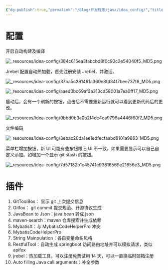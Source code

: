 ```yaml
---
{"dg-publish":true,"permalink":"/Blog/开发程序/java/idea_config/","title":"IDEA 配置","tags":["idea","java"],"noteIcon":"1","created":"2023-05-28T13:40:53+08:00","updated":""}
---
```



# 配置

开启自动构建及编译

![_resources/idea-config/384c615ea3fabcbd8f0c93c2e54040f5_MD5.png](/img/user/_resources/idea-config/384c615ea3fabcbd8f0c93c2e54040f5_MD5.png)

Jrebel 配置自动热加载，首先注册安装 Jrebel，并激活。

![_resources/idea-config/37ba5c281461a360e3fd34f7bee737f8_MD5.png](/img/user/_resources/idea-config/37ba5c281461a360e3fd34f7bee737f8_MD5.png)

![_resources/idea-config/aaed0bc69af3a313cd58001a7ea0ff17_MD5.png](/img/user/_resources/idea-config/aaed0bc69af3a313cd58001a7ea0ff17_MD5.png)

启动后，会有一个刷新的按钮，点击后不需要重新运行就可以看到更新代码后的更改。

![_resources/idea-config/0bbd0b3a0b2f4dc4ca9796a4446f60f7_MD5.png](/img/user/_resources/idea-config/0bbd0b3a0b2f4dc4ca9796a4446f60f7_MD5.png)


文件编码

![_resources/idea-config/3ebac20da1ee1edfecfaabd8101a9863_MD5.png](/img/user/_resources/idea-config/3ebac20da1ee1edfecfaabd8101a9863_MD5.png)

菜单栏增加按钮，新 UI 可能有些按钮跟旧 UI 不一致，如果需要显示可以自己自定义添加。如增加一个显示 git stash 的按钮。

![_resources/idea-config/7d57182b1c45741e93816569e21656e3_MD5.png](/img/user/_resources/idea-config/7d57182b1c45741e93816569e21656e3_MD5.png)


# 插件

1. GitToolBox： 显示 git 上次提交信息
2. Gitfox： git commit 提交规范、开源协议生成
3. JavaBean to Json：java bean 转成 json 
4. maven-search：maven 仓库搜索并生成依赖
5. MybatisX：与 MybatisCodeHelperPro 冲突
6. MybatisCodeHelperPro
7. String Mainpulation：各自变量命名风格
8. RestfulTool：自动生成 springboot 访问路由地址并可以模拟请求，类似 apifox
9. jrebel：热加载工具，可以注册免费试用 14 天，可以一直换临时邮箱注册
10. Auto filling Java call arguments：补全参数
